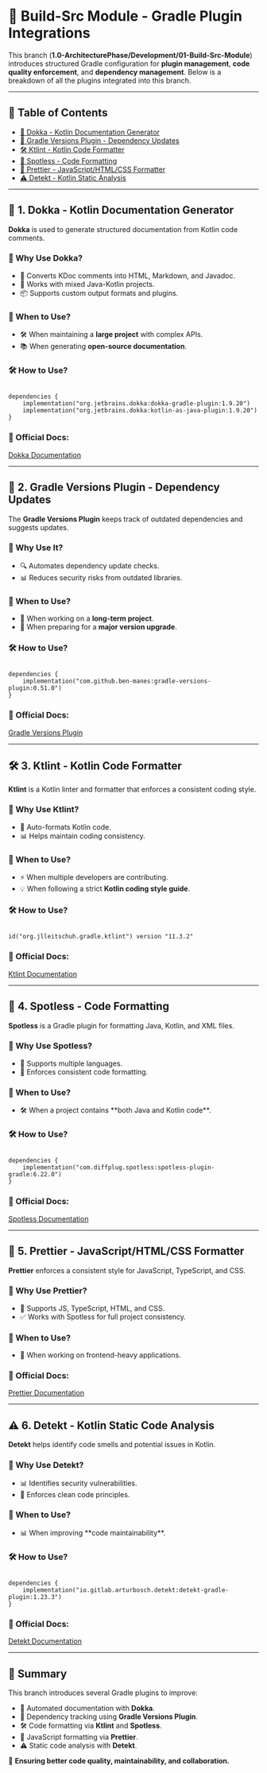 <h1>🚀 Build-Src Module - Gradle Plugin Integrations</h1>

<p>This branch (<strong>1.0-ArchitecturePhase/Development/01-Build-Src-Module</strong>) introduces structured Gradle configuration for <strong>plugin management</strong>, <strong>code quality enforcement</strong>, and <strong>dependency management</strong>. Below is a breakdown of all the plugins integrated into this branch.</p>

<hr>

<h2>📌 Table of Contents</h2>
<ul>
    <li><a href="#dokka">📖 Dokka - Kotlin Documentation Generator</a></li>
    <li><a href="#gradle-versions">🔄 Gradle Versions Plugin - Dependency Updates</a></li>
    <li><a href="#ktlint">🛠 Ktlint - Kotlin Code Formatter</a></li>
    <li><a href="#spotless">🎯 Spotless - Code Formatting</a></li>
    <li><a href="#prettier">🎨 Prettier - JavaScript/HTML/CSS Formatter</a></li>
    <li><a href="#detekt">⚠️ Detekt - Kotlin Static Analysis</a></li>
</ul>

<hr>

<h2 id="dokka">📖 1. Dokka - Kotlin Documentation Generator</h2>

<p><strong>Dokka</strong> is used to generate structured documentation from Kotlin code comments.</p>

<h3>🚀 Why Use Dokka?</h3>
<ul>
    <li>📄 Converts KDoc comments into HTML, Markdown, and Javadoc.</li>
    <li>🔄 Works with mixed Java-Kotlin projects.</li>
    <li>📦 Supports custom output formats and plugins.</li>
</ul>

<h3>📌 When to Use?</h3>
<ul>
    <li>🛠️ When maintaining a <strong>large project</strong> with complex APIs.</li>
    <li>📚 When generating <strong>open-source documentation</strong>.</li>
</ul>

<h3>🛠️ How to Use?</h3>
<pre><code>
dependencies {
    implementation("org.jetbrains.dokka:dokka-gradle-plugin:1.9.20")
    implementation("org.jetbrains.dokka:kotlin-as-java-plugin:1.9.20")
}
</code></pre>

<h3>🔗 Official Docs:</h3>
<p><a href="https://kotlinlang.org/docs/dokka-overview.html" target="_blank">Dokka Documentation</a></p>

<hr>

<h2 id="gradle-versions">🔄 2. Gradle Versions Plugin - Dependency Updates</h2>

<p>The <strong>Gradle Versions Plugin</strong> keeps track of outdated dependencies and suggests updates.</p>

<h3>🚀 Why Use It?</h3>
<ul>
    <li>🔍 Automates dependency update checks.</li>
    <li>📊 Reduces security risks from outdated libraries.</li>
</ul>

<h3>📌 When to Use?</h3>
<ul>
    <li>📆 When working on a <strong>long-term project</strong>.</li>
    <li>🚀 When preparing for a <strong>major version upgrade</strong>.</li>
</ul>

<h3>🛠️ How to Use?</h3>
<pre><code>
dependencies {
    implementation("com.github.ben-manes:gradle-versions-plugin:0.51.0")
}
</code></pre>

<h3>🔗 Official Docs:</h3>
<p><a href="https://github.com/ben-manes/gradle-versions-plugin" target="_blank">Gradle Versions Plugin</a></p>

<hr>

<h2 id="ktlint">🛠 3. Ktlint - Kotlin Code Formatter</h2>

<p><strong>Ktlint</strong> is a Kotlin linter and formatter that enforces a consistent coding style.</p>

<h3>🚀 Why Use Ktlint?</h3>
<ul>
    <li>📌 Auto-formats Kotlin code.</li>
    <li>📊 Helps maintain coding consistency.</li>
</ul>

<h3>📌 When to Use?</h3>
<ul>
    <li>⚡ When multiple developers are contributing.</li>
    <li>💡 When following a strict <strong>Kotlin coding style guide</strong>.</li>
</ul>

<h3>🛠️ How to Use?</h3>
<pre><code>
id("org.jlleitschuh.gradle.ktlint") version "11.3.2"
</code></pre>

<h3>🔗 Official Docs:</h3>
<p><a href="https://github.com/pinterest/ktlint" target="_blank">Ktlint Documentation</a></p>

<hr>

<h2 id="spotless">🎯 4. Spotless - Code Formatting</h2>

<p><strong>Spotless</strong> is a Gradle plugin for formatting Java, Kotlin, and XML files.</p>

<h3>🚀 Why Use Spotless?</h3>
<ul>
    <li>📄 Supports multiple languages.</li>
    <li>🔧 Enforces consistent code formatting.</li>
</ul>

<h3>📌 When to Use?</h3>
<ul>
    <li>🛠️ When a project contains **both Java and Kotlin code**.</li>
</ul>

<h3>🛠️ How to Use?</h3>
<pre><code>
dependencies {
    implementation("com.diffplug.spotless:spotless-plugin-gradle:6.22.0")
}
</code></pre>

<h3>🔗 Official Docs:</h3>
<p><a href="https://github.com/diffplug/spotless" target="_blank">Spotless Documentation</a></p>

<hr>

<h2 id="prettier">🎨 5. Prettier - JavaScript/HTML/CSS Formatter</h2>

<p><strong>Prettier</strong> enforces a consistent style for JavaScript, TypeScript, and CSS.</p>

<h3>🚀 Why Use Prettier?</h3>
<ul>
    <li>📝 Supports JS, TypeScript, HTML, and CSS.</li>
    <li>✅ Works with Spotless for full project consistency.</li>
</ul>

<h3>📌 When to Use?</h3>
<ul>
    <li>📌 When working on frontend-heavy applications.</li>
</ul>

<h3>🔗 Official Docs:</h3>
<p><a href="https://prettier.io/" target="_blank">Prettier Documentation</a></p>

<hr>

<h2 id="detekt">⚠️ 6. Detekt - Kotlin Static Code Analysis</h2>

<p><strong>Detekt</strong> helps identify code smells and potential issues in Kotlin.</p>

<h3>🚀 Why Use Detekt?</h3>
<ul>
    <li>📊 Identifies security vulnerabilities.</li>
    <li>🔄 Enforces clean code principles.</li>
</ul>

<h3>📌 When to Use?</h3>
<ul>
    <li>📊 When improving **code maintainability**.</li>
</ul>

<h3>🛠️ How to Use?</h3>
<pre><code>
dependencies {
    implementation("io.gitlab.arturbosch.detekt:detekt-gradle-plugin:1.23.3")
}
</code></pre>

<h3>🔗 Official Docs:</h3>
<p><a href="https://detekt.dev/" target="_blank">Detekt Documentation</a></p>

<hr>

<h2>🎯 Summary</h2>

<p>This branch introduces several Gradle plugins to improve:</p>
<ul>
    <li>📄 Automated documentation with <strong>Dokka</strong>.</li>
    <li>🔄 Dependency tracking using <strong>Gradle Versions Plugin</strong>.</li>
    <li>🛠 Code formatting via <strong>Ktlint</strong> and <strong>Spotless</strong>.</li>
    <li>🎨 JavaScript formatting via <strong>Prettier</strong>.</li>
    <li>⚠️ Static code analysis with <strong>Detekt</strong>.</li>
</ul>

<p>🚀 <strong>Ensuring better code quality, maintainability, and collaboration.</strong></p>
